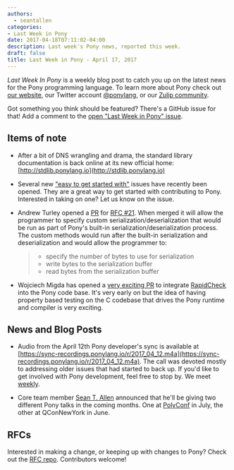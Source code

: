 ```yaml
---
authors:
  - seantallen
categories:
- Last Week in Pony
date: 2017-04-18T07:11:02-04:00
description: Last week's Pony news, reported this week.
draft: false
title: Last Week in Pony - April 17, 2017
---
```


_Last Week In Pony_ is a weekly blog post to catch you up on the latest news for the Pony programming language. To learn more about Pony check out [our website](https://ponylang.io), our Twitter account [@ponylang](https://twitter.com/ponylang), or our [Zulip community](https://ponylang.zulipchat.com).

Got something you think should be featured? There's a GitHub issue for that! Add a comment to the [open "Last Week in Pony" issue](https://github.com/ponylang/ponylang.github.io/issues?q=is%3Aissue+is%3Aopen+label%3Alast-week-in-pony).
<!-- more -->

## Items of note

- After a bit of DNS wrangling and drama, the standard library documentation is back online at its new official home: [http://stdlib.ponylang.io](http://stdlib.ponylang.io)

- Several new ["easy to get started with"](https://github.com/ponylang/ponyc/issues?q=is:issue+is:open+label:%22difficulty:+1+-+easy%22) issues have recently been opened. They are a great way to get started with contributing to Pony. Interested in taking on one? Let us know on the issue.

- Andrew Turley opened a [PR](https://github.com/ponylang/ponyc/pull/1839) for [RFC #21](https://github.com/ponylang/rfcs/blob/master/text/0021-custom-serialization.md). When merged it will allow the programmer to specify custom serialization/deserialization that would be run as part of Pony's built-in serialization/deserialization process. The custom methods would run after the built-in serialization and deserialization and would allow the programmer to:

  > - specify the number of bytes to use for serialization
  > - write bytes to the serialization buffer
  > - read bytes from the serialization buffer

- Wojciech Migda has opened a [very exciting PR](https://github.com/ponylang/ponyc/pull/1840) to integrate [RapidCheck](https://github.com/emil-e/rapidcheck) into the Pony code base. It's very early on but the idea of having property based testing on the C codebase that drives the Pony runtime and compiler is very exciting.

## News and Blog Posts

- Audio from the April 12th Pony developer's sync is available at [https://sync-recordings.ponylang.io/r/2017_04_12.m4a](https://sync-recordings.ponylang.io/r/2017_04_12.m4a). The call was devoted mostly to addressing older issues that had started to back up. If you'd like to get involved with Pony development, feel free to stop by. We meet [weekly](https://calendar.google.com/calendar?cid=NTlqY3J1NmY1MG1ycHFibTdlbTRpY2xua2tAZ3JvdXAuY2FsZW5kYXIuZ29vZ2xlLmNvbQ).

- Core team member [Sean T. Allen](https://twitter.com/seantallen) announced that he'll be giving two different Pony talks in the coming months. One at [PolyConf](https://polyconf.com) in July, the other at QConNewYork in June.

## RFCs

Interested in making a change, or keeping up with changes to Pony? Check out the [RFC repo](https://github.com/ponylang/rfcs). Contributors welcome!
